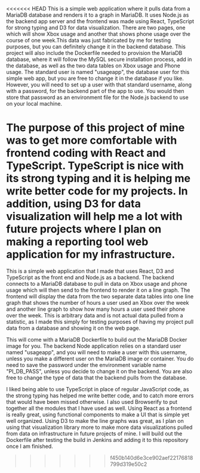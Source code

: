 <<<<<<< HEAD
This is a simple web application where it pulls data from a MariaDB database and 
renders it to a graph in MariaDB. It uses Node.js as the backend app server and the
frontend was made using React, TypeScript for strong typing and D3 for data visualization.
There are two pages, one which will show Xbox usage and another that shows phone usage over
the course of one week.This data was just fabricated by me for testing purposes, but 
you can definitely change it in the backend database. This project will also include 
the Dockerfile needed to provision the MariaDB database, where it will follow the 
MySQL secure installation process, add in the database, as well as the two data tables
on Xbox usage and Phone usage. The standard user is named "usageapp", the database user 
for this simple web app, but you are free to change it in the database if you like. 
However, you will need to set up a user with that standard username, along with a 
password, for the backend part of the app to use. You would then store that password 
as an environment file for the Node.js backend to use on your local machine.

The purpose of this project of mine was to get more comfortable with frontend coding with
React and TypeScript. TypeScript is nice with its strong typing and it is helping me write
better code for my projects. In addition, using D3 for data visualization will help me
a lot with future projects where I plan on making a reporting tool web application for
my infrastructure. 
=======
This is a simple web application that I made that uses React, D3 and TypeScript as the
front end and Node.js as a backend. The backend connects to a MariaDB database to pull
in data on Xbox usage and phone usage which will then send to the frontend to render
it on a line graph. The frontend will display the data from the two separate data tables
into one line graph that shows the number of hours a user used an Xbox over the week and
another line graph to show how many hours a user used their phone over the week. This is
arbitrary data and is not actual data pulled from a statistic, as I made this simply for
testing purposes of having my project pull data from a database and showing it on the 
web page.

This will come with a MariaDB Dockerfile to build out the MariaDB Docker image for you.
The backend Node application relies on a standard user named "usageapp", and you will
need to make a user with this username, unless you make a different user on the MariaDB
image or container. You do need to save the password under the environment variable name
"PI_DB_PASS", unless you decide to change it on the backend. You are also free to change
the type of data that the backend pulls from the database.

I liked being able to use TypeScript in place of regular JavaScript code, as the strong
typing has helped me write better code, and to catch more errors that would have been
missed otherwise. I also used Browserify to put together all the modules that I have used
as well. Using React as a frontend is really great, using functional components to make 
a UI that is simple yet well organized. Using D3 to make the line graphs was great, as 
I plan on using that visualization library more to make more data visualizations pulled from 
data on infrastructure in future projects of mine. I will build out the Dockerfile after
testing the build in Jenkins and adding it to this repository once I am finished.
>>>>>>> f450b140d6e3ce902aef22176818799d319e50c2
